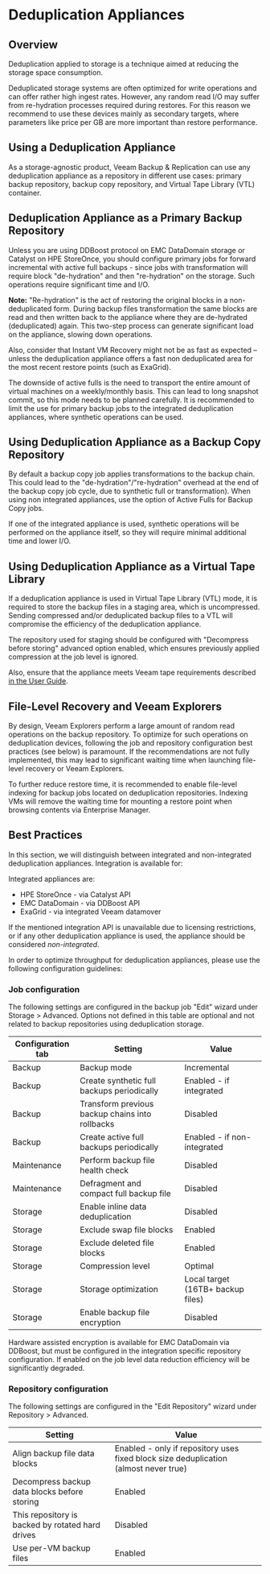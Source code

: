 <!--- This was last Changed 03-05-17 by PS --->
# Deduplication Appliances

## Overview
Deduplication applied to storage is a technique aimed at reducing the storage space consumption.

Deduplicated storage systems are often optimized for write operations and can offer rather high ingest rates. However, any random read I/O may suffer from re-hydration processes required during restores. For this reason we recommend to use these devices mainly as secondary targets, where parameters like price per GB are more important than restore performance.

## Using a Deduplication Appliance
As a storage-agnostic product, Veeam Backup & Replication can use any deduplication appliance as a repository in different use cases: primary backup repository, backup copy repository, and Virtual Tape Library (VTL) container.

## Deduplication Appliance as a Primary Backup Repository

Unless you are using DDBoost protocol on EMC DataDomain storage or Catalyst on HPE StoreOnce, you should configure primary jobs for forward incremental with active full backups - since jobs with transformation will require block "de-hydration" and then "re-hydration" on the storage. Such operations require significant time and I/O.

**Note:** "Re-hydration" is the act of restoring the original blocks in a non-deduplicated form. During backup files transformation the same blocks are read and then written back to the appliance where they are de-hydrated (deduplicated) again. This two-step process can generate significant load on the appliance, slowing down operations.

Also, consider that Instant VM Recovery might not be as fast as expected – unless the deduplication appliance offers a fast non deduplicated area for the most recent restore points (such as ExaGrid).

The downside of active fulls is the need to transport the entire amount of virtual machines on a weekly/monthly basis. This can lead to long snapshot commit, so this mode needs to be planned carefully. It is recommended to limit the use for primary backup jobs to the integrated deduplication appliances, where synthetic operations can be used.

## Using Deduplication Appliance as a Backup Copy Repository

By default a backup copy job applies transformations to the backup chain. This could lead to the "de-hydration"/"re-hydration" overhead at the end of the backup copy job cycle, due to synthetic full or transformation). When using non integrated appliances, use the option of Active Fulls for Backup Copy jobs.

If one of the integrated appliance is used, synthetic operations will be performed on the appliance itself, so they will require minimal additional time and lower I/O.

## Using Deduplication Appliance as a Virtual Tape Library

If a deduplication appliance is used in Virtual Tape Library (VTL) mode, it is required to store the backup files in a staging area, which is uncompressed. Sending compressed and/or deduplicated backup files to a VTL will compromise the efficiency of the deduplication appliance.

The repository used for staging should be configured with "Decompress before storing" advanced option enabled, which ensures previously applied compression at the job level is ignored.

Also, ensure that the appliance meets Veeam tape requirements described [in the User
Guide](https://helpcenter.veeam.com/docs/backup/vsphere/system_requirements.html?ver=95#tape).

## File-Level Recovery and Veeam Explorers

By design, Veeam Explorers perform a large amount of random read operations on the backup repository. To optimize for such operations on deduplication devices, following the job and repository configuration best practices (see below) is paramount. If the recommendations are not fully implemented, this may lead to significant waiting time when launching file-level recovery or Veeam Explorers.

To further reduce restore time, it is recommended to enable file-level indexing for backup jobs located on deduplication repositories. Indexing VMs will remove the waiting time for mounting a restore point when browsing contents via Enterprise Manager.

## Best Practices

In this section, we will distinguish between integrated and non-integrated deduplication appliances. Integration is available for:

Integrated appliances are:

* HPE StoreOnce - via Catalyst API
* EMC DataDomain - via DDBoost API
* ExaGrid - via integrated Veeam datamover

If the mentioned integration API is unavailable due to licensing restrictions, or if any other deduplication appliance is used, the appliance should be considered *non-integrated*.

In order to optimize throughput for deduplication appliances, please use the following configuration guidelines:

### Job configuration

The following settings are configured in the backup job "Edit" wizard under Storage > Advanced. Options not defined in this table are optional and not related to backup repositories using deduplication storage.

| Configuration tab | Setting | Value |
|-------------------|-------|-----|
| Backup            | Backup mode | Incremental |
| Backup            | Create synthetic full backups periodically | Enabled - if integrated |
| Backup            | Transform previous backup chains into rollbacks | Disabled |
| Backup            | Create active full backups periodically | Enabled - if non-integrated |
| Maintenance       | Perform backup file health check | Disabled |
| Maintenance       | Defragment and compact full backup file | Disabled |
| Storage           | Enable inline data deduplication | Disabled |
| Storage           | Exclude swap file blocks | Enabled |
| Storage           | Exclude deleted file blocks | Enabled |
| Storage           | Compression level | Optimal |
| Storage           | Storage optimization | Local target (16TB+ backup files) |
| Storage           | Enable backup file encryption | Disabled |

Hardware assisted encryption is available for EMC DataDomain via DDBoost, but must be configured in the integration specific repository configuration. If enabled on the job level data reduction efficiency will be significantly degraded.

### Repository configuration

The following settings are configured in the "Edit Repository" wizard under Repository > Advanced.

| Setting | Value |
|--------|--------|
| Align backup file data blocks | Enabled - only if repository uses fixed block size deduplication (almost never true) |
| Decompress backup data blocks before storing | Enabled |
| This repository is backed by rotated hard drives | Disabled |
| Use per-VM backup files | Enabled |
